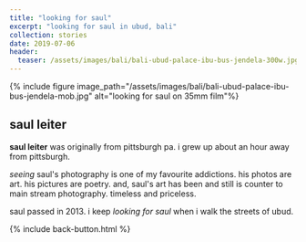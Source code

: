 ```yaml
---
title: "looking for saul"
excerpt: "looking for saul in ubud, bali"
collection: stories
date: 2019-07-06
header:
  teaser: /assets/images/bali/bali-ubud-palace-ibu-bus-jendela-300w.jpg
---
```


{% include figure image_path="/assets/images/bali/bali-ubud-palace-ibu-bus-jendela-mob.jpg" alt="looking for saul on 35mm film"%}

## saul leiter

**saul leiter** was originally from pittsburgh pa. i grew up about an hour away from pittsburgh.

*seeing* saul's photography is one of my favourite addictions. his photos are art. his pictures are poetry. and, saul's art has been and still is counter to main stream photography. timeless and priceless.

saul passed in 2013. i keep *looking for saul* when i walk the streets of ubud.

{% include back-button.html %}